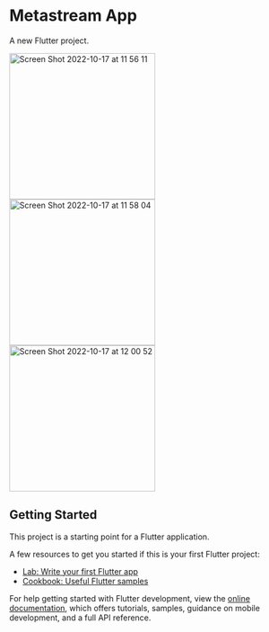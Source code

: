 # Metastream App

A new Flutter project.

<img width="260" alt="Screen Shot 2022-10-17 at 11 56 11" src="https://user-images.githubusercontent.com/88277970/196094242-a60b72d1-c019-416d-93ae-a256accf8573.png"><img width="260" alt="Screen Shot 2022-10-17 at 11 58 04" src="https://user-images.githubusercontent.com/88277970/196094293-b24eb84b-69ac-420a-a838-e56308e31104.png">
<img width="260" alt="Screen Shot 2022-10-17 at 12 00 52" src="https://user-images.githubusercontent.com/88277970/196094394-1c652dd4-d3de-4d9e-aa54-e977e41fa44d.png">



## Getting Started

This project is a starting point for a Flutter application.

A few resources to get you started if this is your first Flutter project:

- [Lab: Write your first Flutter app](https://docs.flutter.dev/get-started/codelab)
- [Cookbook: Useful Flutter samples](https://docs.flutter.dev/cookbook)

For help getting started with Flutter development, view the
[online documentation](https://docs.flutter.dev/), which offers tutorials,
samples, guidance on mobile development, and a full API reference.
